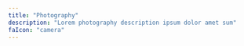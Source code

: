 ```yaml
---
title: "Photography"
description: "Lorem photography description ipsum dolor amet sum"
faIcon: "camera"
---
```

